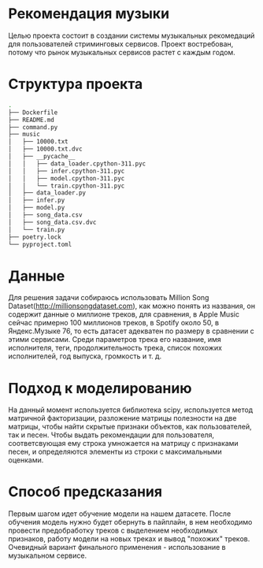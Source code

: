 # Рекомендация музыки

Целью проекта состоит в создании системы музыкальных рекомедаций для пользователей стриминговых сервисов. Проект востребован, потому что рынок музыкальных сервисов растет с каждым годом.
# Структура проекта
```bash
.
├── Dockerfile
├── README.md
├── command.py
├── music
│   ├── 10000.txt
│   ├── 10000.txt.dvc
│   ├── __pycache__
│   │   ├── data_loader.cpython-311.pyc
│   │   ├── infer.cpython-311.pyc
│   │   ├── model.cpython-311.pyc
│   │   └── train.cpython-311.pyc
│   ├── data_loader.py
│   ├── infer.py
│   ├── model.py
│   ├── song_data.csv
│   ├── song_data.csv.dvc
│   └── train.py
├── poetry.lock
└── pyproject.toml
```
# Данные
Для решения задачи собираюсь использовать Million Song Dataset(http://millionsongdataset.com), как можно понять из названия, он содержит данные о миллионе треков, для сравнения, в Apple Music сейчас примерно 100 миллионов треков, в Spotify около 50, в Яндекс.Музыке 76, то есть датасет адекватен по размеру в сравнении с этими сервисами. Среди параметров трека его название, имя исполнителя, теги, продолжительность трека, список похожих исполнителей, год выпуска, громкость и т. д.
# Подход к моделированию
На данный момент используется библиотека scipy, используется метод матричной факторизации, разложение матрицы полезности на две матрицы, чтобы найти скрытые признаки объектов, как пользователей, так и песен. Чтобы выдать рекомендации для пользователя, соответсвующая ему строка умножается на матрицу с признаками песен, и определяются элементы из строки с максимальными оценками.
# Способ предсказания
Первым шагом идет обучение модели на нашем датасете. После обучения модель нужно будет обернуть в пайплайн, в нем необходимо провести предобработку треков с выделением необходимых признаков, работу модели на новых треках и вывод "похожих" треков. Очевидный вариант финального применения - использование в музыкальном сервисе.
